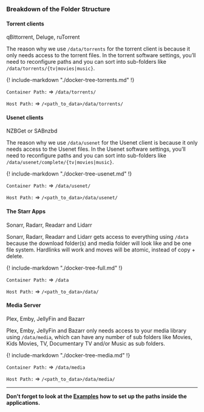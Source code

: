 ### Breakdown of the Folder Structure

#### Torrent clients

qBittorrent, Deluge, ruTorrent

The reason why we use `/data/torrents` for the torrent client is because it only needs access to the torrent files. In the torrent software settings, you’ll need to reconfigure paths and you can sort into sub-folders like `/data/torrents/{tv|movies|music}`.

{! include-markdown "./docker-tree-torrents.md" !}

`Container Path:` => `/data/torrents/`

`Host Path:` => `/<path_to_data>/data/torrents/`

#### Usenet clients

NZBGet or SABnzbd

The reason why we use `/data/usenet` for the Usenet client is because it only needs access to the Usenet files. In the Usenet software settings, you’ll need to reconfigure paths and you can sort into sub-folders like `/data/usenet/complete/{tv|movies|music}`.

{! include-markdown "./docker-tree-usenet.md" !}

`Container Path:` => `/data/usenet/`

`Host Path:` => `/<path_to_data>/data/usenet/`

#### The Starr Apps

Sonarr, Radarr, Readarr and Lidarr

Sonarr, Radarr, Readarr and Lidarr gets access to everything using `/data` because the download folder(s) and media folder will look like and be one file system. Hardlinks will work and moves will be atomic, instead of copy + delete.

{! include-markdown "./docker-tree-full.md" !}

`Container Path:` => `/data`

`Host Path:` => `/<path_to_data>/data/`

#### Media Server

Plex, Emby, JellyFin and Bazarr

Plex, Emby, JellyFin and Bazarr only needs access to your media library using `/data/media`, which can have any number of sub folders like Movies, Kids Movies, TV, Documentary TV and/or Music as sub folders.

{! include-markdown "./docker-tree-media.md" !}

`Container Path:` => `/data/media`

`Host Path:` => `/<path_to_data>/data/media/`

---

**Don't forget to look at the [Examples](/Hardlinks/Examples/) how to set up the paths inside the applications.**
